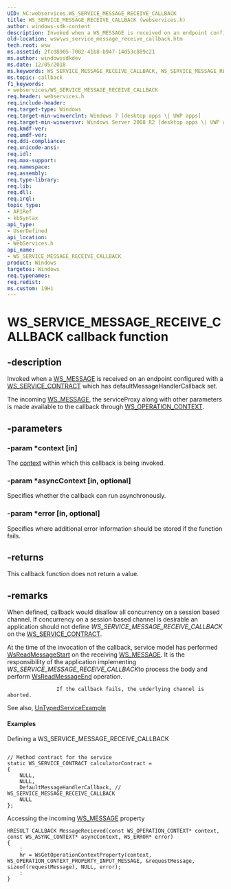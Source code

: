 ```yaml
---
UID: NC:webservices.WS_SERVICE_MESSAGE_RECEIVE_CALLBACK
title: WS_SERVICE_MESSAGE_RECEIVE_CALLBACK (webservices.h)
author: windows-sdk-content
description: Invoked when a WS_MESSAGE is received on an endpoint configured with a WS_SERVICE_CONTRACT which has defaultMessageHandlerCallback set.
old-location: wsw\ws_service_message_receive_callback.htm
tech.root: wsw
ms.assetid: 2fcd8905-7002-41b8-b947-14d53c889c21
ms.author: windowssdkdev
ms.date: 12/05/2018
ms.keywords: WS_SERVICE_MESSAGE_RECEIVE_CALLBACK, WS_SERVICE_MESSAGE_RECEIVE_CALLBACK callback, WS_SERVICE_MESSAGE_RECEIVE_CALLBACK callback function [Web Services for Windows], webservices/WS_SERVICE_MESSAGE_RECEIVE_CALLBACK, wsw.ws_service_message_receive_callback
ms.topic: callback
f1_keywords:
- webservices/WS_SERVICE_MESSAGE_RECEIVE_CALLBACK
req.header: webservices.h
req.include-header: 
req.target-type: Windows
req.target-min-winverclnt: Windows 7 [desktop apps \| UWP apps]
req.target-min-winversvr: Windows Server 2008 R2 [desktop apps \| UWP apps]
req.kmdf-ver: 
req.umdf-ver: 
req.ddi-compliance: 
req.unicode-ansi: 
req.idl: 
req.max-support: 
req.namespace: 
req.assembly: 
req.type-library: 
req.lib: 
req.dll: 
req.irql: 
topic_type:
- APIRef
- kbSyntax
api_type:
- UserDefined
api_location:
- WebServices.h
api_name:
- WS_SERVICE_MESSAGE_RECEIVE_CALLBACK
product: Windows
targetos: Windows
req.typenames: 
req.redist: 
ms.custom: 19H1
---
```


# WS_SERVICE_MESSAGE_RECEIVE_CALLBACK callback function


## -description


Invoked when a <a href="https://docs.microsoft.com/windows/desktop/wsw/ws-message">WS_MESSAGE</a> is received on an endpoint configured 
                with a <a href="https://docs.microsoft.com/windows/desktop/api/webservices/ns-webservices-ws_service_contract">WS_SERVICE_CONTRACT</a> which has defaultMessageHandlerCallback set.

The incoming <a href="https://docs.microsoft.com/windows/desktop/wsw/ws-message">WS_MESSAGE</a>, the serviceProxy along with other parameters 
                is made available to the callback through <a href="https://docs.microsoft.com/windows/desktop/wsw/ws-operation-context">WS_OPERATION_CONTEXT</a>. 
            


## -parameters




### -param *context [in]

The <a href="https://docs.microsoft.com/windows/desktop/wsw/ws-operation-context">context</a> within which this callback is being invoked. 
                


### -param *asyncContext [in, optional]

Specifies whether the callback can run asynchronously. 
                


### -param *error [in, optional]

Specifies where additional error information should be stored if the function fails.
                


## -returns



This callback function does not return a value.




## -remarks



When defined, callback would disallow all concurrency on a session based channel. If concurrency on a session based channel 
                    is desirable an application should not define <i>WS_SERVICE_MESSAGE_RECEIVE_CALLBACK</i> on the <a href="https://docs.microsoft.com/windows/desktop/api/webservices/ns-webservices-ws_service_contract">WS_SERVICE_CONTRACT</a>.
                

At the time of the invocation of the callback, service model has performed <a href="https://docs.microsoft.com/windows/desktop/api/webservices/nf-webservices-wsreadmessagestart">WsReadMessageStart</a> on the receiving 
                    <a href="https://docs.microsoft.com/windows/desktop/wsw/ws-message">WS_MESSAGE</a>. It is the responsibility of the application implementing <i>WS_SERVICE_MESSAGE_RECEIVE_CALLBACK</i>to process the body and perform <a href="https://docs.microsoft.com/windows/desktop/api/webservices/nf-webservices-wsreadmessageend">WsReadMessageEnd</a> operation.
                

 
                    If the callback fails, the underlying channel is aborted.
                

See also,
                    <a href="https://docs.microsoft.com/windows/desktop/wsw/untypedserviceexample">UnTypedServiceExample</a>



#### Examples

Defining a WS_SERVICE_MESSAGE_RECEIVE_CALLBACK

<pre class="syntax" xml:space="preserve"><code>
// Method contract for the service
static WS_SERVICE_CONTRACT calculatorContract = 
{
    NULL, 
    NULL, 
    DefaultMessageHandlerCallback, // WS_SERVICE_MESSAGE_RECEIVE_CALLBACK
    NULL
};</code></pre>
Accessing the incoming <a href="https://docs.microsoft.com/windows/desktop/wsw/ws-message">WS_MESSAGE</a> property
            

<pre class="syntax" xml:space="preserve"><code>HRESULT CALLBACK MessageRecieved(const WS_OPERATION_CONTEXT* context, const WS_ASYNC_CONTEXT* asyncContext, WS_ERROR* error)
{
    :
    hr = WsGetOperationContextProperty(context, WS_OPERATION_CONTEXT_PROPERTY_INPUT_MESSAGE, &amp;requestMessage, sizeof(requestMessage), NULL, error);
    :
}</code></pre>


